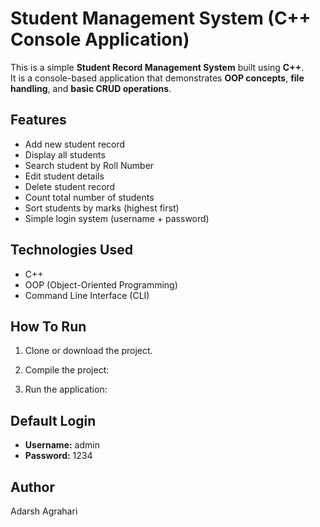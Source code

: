 # Student Management System (C++ Console Application)

This is a simple **Student Record Management System** built using **C++**.  
It is a console-based application that demonstrates **OOP concepts**, **file handling**, and **basic CRUD operations**.

## Features

- Add new student record
- Display all students
- Search student by Roll Number
- Edit student details
- Delete student record
- Count total number of students
- Sort students by marks (highest first)
- Simple login system (username + password)

## Technologies Used

- C++
- OOP (Object-Oriented Programming)
- Command Line Interface (CLI)

## How To Run

1. Clone or download the project.

2. Compile the project:

3. Run the application:

## Default Login

- **Username:** admin  
- **Password:** 1234

## Author

Adarsh Agrahari
